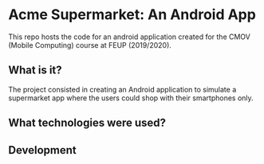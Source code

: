 # Acme Supermarket: An Android App

This repo hosts the code for an android application created for the CMOV (Mobile Computing) course at FEUP (2019/2020). 

## What is it?

The project consisted in creating an Android application to simulate a supermarket app where the users could shop with their smartphones only.

## What technologies were used?

## Development
